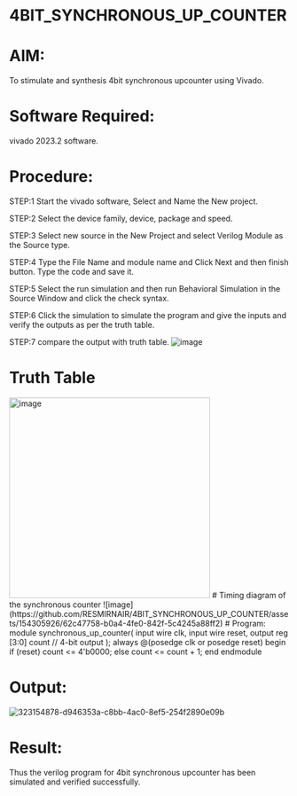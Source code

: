 # 4BIT_SYNCHRONOUS_UP_COUNTER
# AIM:
To stimulate and synthesis 4bit synchronous upcounter using Vivado.

# Software Required:
vivado 2023.2 software.

# Procedure:
STEP:1 Start the vivado software, Select and Name the New project.

STEP:2 Select the device family, device, package and speed.

STEP:3 Select new source in the New Project and select Verilog Module as the Source type.

STEP:4 Type the File Name and module name and Click Next and then finish button. Type the code and save it.

STEP:5 Select the run simulation and then run Behavioral Simulation in the Source Window and click the check syntax.

STEP:6 Click the simulation to simulate the program and give the inputs and verify the outputs as per the truth table.

STEP:7 compare the output with truth table.
![image](https://github.com/RESMIRNAIR/4BIT_SYNCHRONOUS_UP_COUNTER/assets/154305926/4d676d34-2f12-420a-9c55-befa279f5ec0)
# Truth Table
 <img width="362" alt="image" src="https://github.com/RESMIRNAIR/4BIT_SYNCHRONOUS_UP_COUNTER/assets/154305926/2be84c5a-099f-4418-8d0b-ace34f734342">
# Timing diagram of the synchronous counter
![image](https://github.com/RESMIRNAIR/4BIT_SYNCHRONOUS_UP_COUNTER/assets/154305926/62c47758-b0a4-4fe0-842f-5c4245a88ff2)
# Program:
    module synchronous_up_counter(
    input wire clk, 
    input wire reset, 
    output reg [3:0] count // 4-bit output );
    always @(posedge clk or posedge reset)
    begin
    if (reset)
    count <= 4'b0000;
    else
    count <= count + 1; 
    end
    endmodule

# Output:

![323154878-d946353a-c8bb-4ac0-8ef5-254f2890e09b](https://github.com/durgareddy654/4BIT_SYNCHRONOUS_UP_COUNTER/assets/161814262/f2f7163f-2cf0-4f2d-84c9-e42e448fb673)
# Result:
Thus the verilog program for 4bit synchronous upcounter has been simulated and verified successfully.
